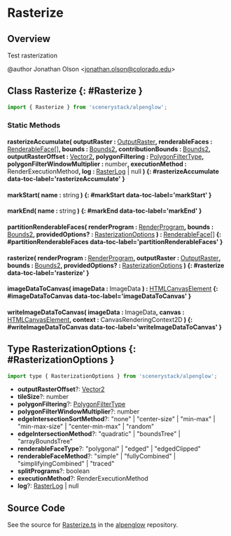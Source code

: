 # Rasterize

## Overview

Test rasterization

@author Jonathan Olson &lt;jonathan.olson@colorado.edu&gt;

## Class Rasterize {: #Rasterize }


```js
import { Rasterize } from 'scenerystack/alpenglow';
```
### Static Methods

#### rasterizeAccumulate( outputRaster : <span style="font-weight: 400;">[OutputRaster](../alpenglow/OutputRaster.md)</span>, renderableFaces : <span style="font-weight: 400;">[RenderableFace](../alpenglow/RenderableFace.md)[]</span>, bounds : <span style="font-weight: 400;">[Bounds2](../dot/Bounds2.md)</span>, contributionBounds : <span style="font-weight: 400;">[Bounds2](../dot/Bounds2.md)</span>, outputRasterOffset : <span style="font-weight: 400;">[Vector2](../dot/Vector2.md)</span>, polygonFiltering : <span style="font-weight: 400;">[PolygonFilterType](../alpenglow/PolygonFilterType.md)</span>, polygonFilterWindowMultiplier : <span style="font-weight: 400;"><span style="color: hsla(calc(var(--md-hue) + 180deg),80%,40%,1);">number</span></span>, executionMethod : <span style="font-weight: 400;">RenderExecutionMethod</span>, log : <span style="font-weight: 400;">[RasterLog](../alpenglow/RasterLog.md) | <span style="color: hsla(calc(var(--md-hue) + 180deg),80%,40%,1);">null</span></span> ) {: #rasterizeAccumulate data-toc-label='rasterizeAccumulate' }

#### markStart( name : <span style="font-weight: 400;"><span style="color: hsla(calc(var(--md-hue) + 180deg),80%,40%,1);">string</span></span> ) {: #markStart data-toc-label='markStart' }

#### markEnd( name : <span style="font-weight: 400;"><span style="color: hsla(calc(var(--md-hue) + 180deg),80%,40%,1);">string</span></span> ) {: #markEnd data-toc-label='markEnd' }

#### partitionRenderableFaces( renderProgram : <span style="font-weight: 400;">[RenderProgram](../alpenglow/RenderProgram.md)</span>, bounds : <span style="font-weight: 400;">[Bounds2](../dot/Bounds2.md)</span>, providedOptions? : <span style="font-weight: 400;">[RasterizationOptions](../alpenglow/Rasterize.md#RasterizationOptions)</span> ) : <span style="font-weight: 400;">[RenderableFace](../alpenglow/RenderableFace.md)[]</span> {: #partitionRenderableFaces data-toc-label='partitionRenderableFaces' }

#### rasterize( renderProgram : <span style="font-weight: 400;">[RenderProgram](../alpenglow/RenderProgram.md)</span>, outputRaster : <span style="font-weight: 400;">[OutputRaster](../alpenglow/OutputRaster.md)</span>, bounds : <span style="font-weight: 400;">[Bounds2](../dot/Bounds2.md)</span>, providedOptions? : <span style="font-weight: 400;">[RasterizationOptions](../alpenglow/Rasterize.md#RasterizationOptions)</span> ) {: #rasterize data-toc-label='rasterize' }

#### imageDataToCanvas( imageData : <span style="font-weight: 400;">ImageData</span> ) : <span style="font-weight: 400;">[HTMLCanvasElement](https://developer.mozilla.org/en-US/docs/Web/API/HTMLCanvasElement)</span> {: #imageDataToCanvas data-toc-label='imageDataToCanvas' }

#### writeImageDataToCanvas( imageData : <span style="font-weight: 400;">ImageData</span>, canvas : <span style="font-weight: 400;">[HTMLCanvasElement](https://developer.mozilla.org/en-US/docs/Web/API/HTMLCanvasElement)</span>, context : <span style="font-weight: 400;">CanvasRenderingContext2D</span> ) {: #writeImageDataToCanvas data-toc-label='writeImageDataToCanvas' }



## Type RasterizationOptions {: #RasterizationOptions }


```js
import type { RasterizationOptions } from 'scenerystack/alpenglow';
```


- **outputRasterOffset**?: [Vector2](../dot/Vector2.md)
- **tileSize**?: <span style="color: hsla(calc(var(--md-hue) + 180deg),80%,40%,1);">number</span>
- **polygonFiltering**?: [PolygonFilterType](../alpenglow/PolygonFilterType.md)
- **polygonFilterWindowMultiplier**?: <span style="color: hsla(calc(var(--md-hue) + 180deg),80%,40%,1);">number</span>
- **edgeIntersectionSortMethod**?: "none" | "center-size" | "min-max" | "min-max-size" | "center-min-max" | "random"
- **edgeIntersectionMethod**?: "quadratic" | "boundsTree" | "arrayBoundsTree"
- **renderableFaceType**?: "polygonal" | "edged" | "edgedClipped"
- **renderableFaceMethod**?: "simple" | "fullyCombined" | "simplifyingCombined" | "traced"
- **splitPrograms**?: <span style="color: hsla(calc(var(--md-hue) + 180deg),80%,40%,1);">boolean</span>
- **executionMethod**?: RenderExecutionMethod
- **log**?: [RasterLog](../alpenglow/RasterLog.md) | <span style="color: hsla(calc(var(--md-hue) + 180deg),80%,40%,1);">null</span>




## Source Code

See the source for [Rasterize.ts](https://github.com/phetsims/alpenglow/blob/main/js/raster/Rasterize.ts) in the [alpenglow](https://github.com/phetsims/alpenglow) repository.
